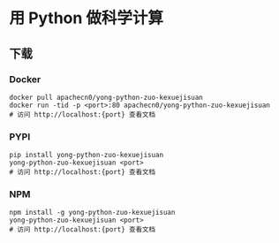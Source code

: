 # 用 Python 做科学计算

## 下载

### Docker

```
docker pull apachecn0/yong-python-zuo-kexuejisuan
docker run -tid -p <port>:80 apachecn0/yong-python-zuo-kexuejisuan
# 访问 http://localhost:{port} 查看文档
```

### PYPI

```
pip install yong-python-zuo-kexuejisuan
yong-python-zuo-kexuejisuan <port>
# 访问 http://localhost:{port} 查看文档
```

### NPM

```
npm install -g yong-python-zuo-kexuejisuan
yong-python-zuo-kexuejisuan <port>
# 访问 http://localhost:{port} 查看文档
```